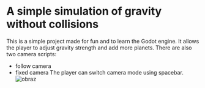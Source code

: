 # A simple simulation of gravity without collisions
This is a simple project made for fun and to learn the Godot engine.
It allows the player to adjust gravity strength and add more planets. There are also two camera scripts:
- follow camera
- fixed camera
The player can switch camera mode using spacebar.
![obraz](https://github.com/reczkok/GodotPlanetSim/assets/66403540/c5c8e954-be5a-4233-820c-86a1e7adce6b)
